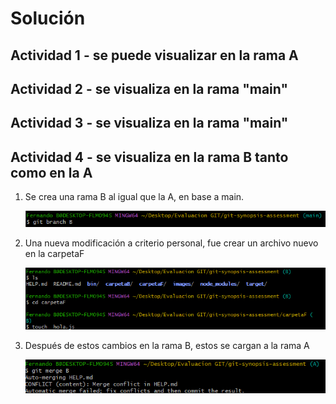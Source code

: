 # Solución

## Actividad 1 - se puede visualizar en la rama A

## Actividad 2 - se visualiza en la rama "main"

## Actividad 3 - se visualiza en la rama "main"

## Actividad 4 - se visualiza en la rama B tanto como en la A

1. Se crea una rama B al igual que la A, en base a main.

    ![10](./images/10.png)

2. Una nueva modificación a criterio personal, fue crear un archivo nuevo en la carpetaF

    ![11](./images/111.png)

3. Después de estos cambios en la rama B, estos se cargan a la rama A

    ![12](./images/12.png)
